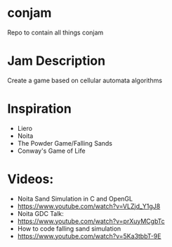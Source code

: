 # conjam

Repo to contain all things conjam

# Jam Description

Create a game based on cellular automata algorithms

# Inspiration

- Liero
- Noita
- The Powder Game/Falling Sands
- Conway's Game of Life

# Videos:
- Noita Sand Simulation in C and OpenGL
- https://www.youtube.com/watch?v=VLZjd_Y1gJ8
- Noita GDC Talk:
- https://www.youtube.com/watch?v=prXuyMCgbTc
- How to code falling sand simulation
- https://www.youtube.com/watch?v=5Ka3tbbT-9E
  
